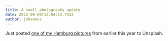 ```yaml
---
title: A small photography update
date: 2022-08-06T12:04:13.743Z
author: johannes
---
```

Just posted [one of my Hamburg pictures](https://unsplash.com/photos/-N3okQeK5zQ)
from earlier this year to Unsplash.
